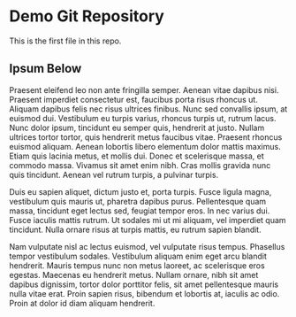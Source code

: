 # Demo Git Repository

This is the first file in this repo.

## Ipsum Below
Praesent eleifend leo non ante fringilla semper. Aenean vitae dapibus nisi. Praesent imperdiet consectetur est, faucibus porta risus rhoncus ut. Aliquam dapibus felis nec risus ultrices finibus. Nunc sed convallis ipsum, at euismod dui. Vestibulum eu turpis varius, rhoncus turpis ut, rutrum lacus. Nunc dolor ipsum, tincidunt eu semper quis, hendrerit at justo. Nullam ultrices tortor tortor, quis hendrerit metus faucibus vitae. Praesent rhoncus euismod aliquam. Aenean lobortis libero elementum dolor mattis maximus. Etiam quis lacinia metus, et mollis dui. Donec et scelerisque massa, et commodo massa. Vivamus sit amet enim nibh. Cras mollis gravida nunc quis tincidunt. Aenean vel rutrum turpis, a pulvinar turpis.

Duis eu sapien aliquet, dictum justo et, porta turpis. Fusce ligula magna, vestibulum quis mauris ut, pharetra dapibus purus. Pellentesque quam massa, tincidunt eget lectus sed, feugiat tempor eros. In nec varius dui. Fusce iaculis mattis rutrum. Ut sodales mi ut mi aliquam, vel imperdiet quam tincidunt. Nulla ornare risus at turpis mattis, eu rutrum sapien blandit.

Nam vulputate nisl ac lectus euismod, vel vulputate risus tempus. Phasellus tempor vestibulum sodales. Vestibulum aliquam enim eget arcu blandit hendrerit. Mauris tempus nunc non metus laoreet, ac scelerisque eros egestas. Maecenas eu hendrerit metus. Nullam ornare, nibh sit amet dapibus dignissim, tortor dolor porttitor felis, sit amet pellentesque mauris nulla vitae erat. Proin sapien risus, bibendum et lobortis at, iaculis ac odio. Proin at dolor id diam aliquam hendrerit.
